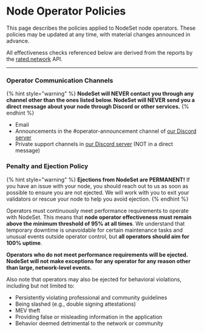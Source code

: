 # Node Operator Policies

This page describes the policies applied to NodeSet node operators. These policies may be updated at any time, with material changes announced in advance.

All effectiveness checks referenced below are derived from the reports by the [rated.network](http://rated.network) API.

***

### Operator Communication Channels

{% hint style="warning" %}
**NodeSet will NEVER contact you through any channel other than the ones listed below. NodeSet will NEVER send you a direct message about your node through Discord or other services.**
{% endhint %}

* Email
* Announcements in the #operator-announcement channel of [our Discord server](https://discord.gg/dNshadxVkg)
* Private support channels in [our Discord server](https://discord.gg/dNshadxVkg) (NOT in a direct message)

### Penalty and Ejection Policy

{% hint style="warning" %}
**Ejections from NodeSet are PERMANENT!** If you have an issue with your node, you should reach out to us as soon as possible to ensure you are not ejected. We will work with you to exit your validators or rescue your node to help you avoid ejection.
{% endhint %}

Operators must continuously meet performance requirements to operate with NodeSet. This means that **node operator effectiveness must remain above the minimum threshold of 95% at all times**. We understand that temporary downtime is unavoidable for certain maintenance tasks and unusual events outside operator control, but **all operators should aim for 100% uptime**.

**Operators who do not meet performance requirements will be ejected.** **NodeSet will not make exceptions for any operator for any reason other than large, network-level events.**

Also note that operators may also be ejected for behavioral violations, including but not limited to:

* Persistently violating professional and community guidelines
* Being slashed (e.g., double signing attestations)
* MEV theft
* Providing false or misleading information in the application
* Behavior deemed detrimental to the network or community
